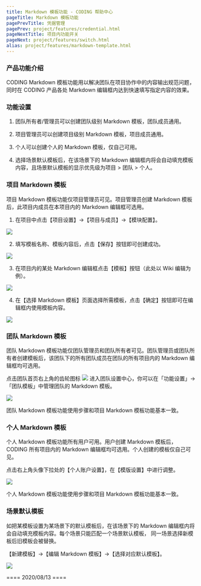 ```yaml
---
title: Markdown 模板功能 - CODING 帮助中心
pageTitle: Markdown 模板功能
pagePrevTitle: 凭据管理
pagePrev: project/features/credential.html
pageNextTitle: 项目内功能开关
pageNext: project/features/switch.html
alias: project/features/markdown-template.html
---
```


### **产品功能介绍**

 CODING Markdown 模板功能用以解决团队在项目协作中的内容输出规范问题，同时在 CODING 产品各处 Markdown 编辑框内达到快速填写指定内容的效果。

### **功能设置**

1.  团队所有者/管理员可以创建团队级别 Markdown 模板，团队成员通用。
 

2.  项目管理员可以创建项目级别 Markdown 模板，项目成员通用。

3.  个人可以创建个人的 Markdown 模板，仅自己可用。

4.  选择场景默认模板后，在该场景下的 Markdown 编辑框内将会自动填充模板内容，且场景默认模板的显示优先级为项目 > 团队 > 个人。


### **项目 Markdown 模板**

项目 Markdown 模板功能仅项目管理员可见。项目管理员创建 Markdown 模板后，此项目内成员在本项目内的 Markdown 编辑框可选用。

1.  在项目中点击【项目设置】->【项目与成员】->【模块配置】。

![](https://help-assets.codehub.cn/enterprise/20211014114710.png)

2.  填写模板名称、模板内容后，点击【保存】按钮即可创建成功。

![](https://help-assets.codehub.cn/enterprise/20191230152705.png)

3.  在项目内的某处 Markdown 编辑框点击【模板】按钮（此处以 Wiki 编辑为例）。

![](https://help-assets.codehub.cn/enterprise/20191230152923.png)

4.  在【选择 Markdown 模板】页面选择所需模板，点击【确定】按钮即可在编辑框内使用模板内容。

![](https://help-assets.codehub.cn/enterprise/20191230152950.png)


### **团队 Markdown 模板**

团队 Markdown 模板功能仅团队管理员和团队所有者可见。团队管理员或团队所有者创建模板后，该团队下的所有团队成员在团队的所有项目内的 Markdown 编辑框均可选用。

点击团队首页右上角的齿轮图标 <img src ="https://help-assets.codehub.cn/enterprise/20210928153255.png" style ="margin:0"> 进入团队设置中心，你可以在「功能设置」→「团队模板」中管理团队的 Markdown 模板。

![](https://help-assets.codehub.cn/enterprise/20211014115007.png)

团队 Markdown 模板功能使用步骤和项目 Markdown 模板功能基本一致。

### **个人 Markdown 模板**

个人 Markdown 模板功能所有用户可用。用户创建 Markdown 模板后，CODING 所有项目内的 Markdown 编辑框均可选用。个人创建的模板仅自己可见。

点击右上角头像下拉处的【个人账户设置】，在【模版设置】中进行调整。

![](https://help-assets.codehub.cn/enterprise/20211014115150.png)

个人 Markdown 模板功能使用步骤和项目 Markdown 模板功能基本一致。

### **场景默认模板**

如把某模板设置为某场景下的默认模板后，在该场景下的 Markdown 编辑框内将会自动填充模板内容。每个场景只能匹配一个场景默认模板， 同一场景选择新模板后旧模板会被替换。

【新建模板】->【编辑 Markdown 模板】->【选择对应默认模板】。

![](https://help-assets.codehub.cn/enterprise/20191230153518.png)

 

==== 2020/08/13 ====
